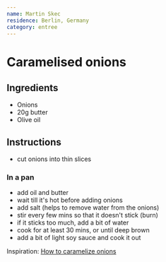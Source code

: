```yaml
---
name: Martin Skec
residence: Berlin, Germany
category: entree
---
```


# Caramelised onions

## Ingredients
* Onions
* 20g butter
* Olive oil

## Instructions
* cut onions into thin slices
  
### In a pan
* add oil and butter    
* wait till it's hot before adding onions
* add salt (helps to remove water from the onions)
* stir every few mins so that it doesn't stick (burn)
* if it sticks too much, add a bit of water
* cook for at least 30 mins, or until deep brown
* add a bit of light soy sauce and cook it out

Inspiration: [How to caramelize onions](http://www.simplyrecipes.com/recipes/how_to_caramelize_onions/)
